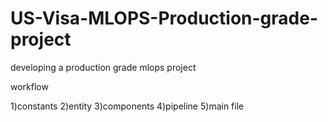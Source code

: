 # US-Visa-MLOPS-Production-grade-project


developing a production grade mlops project

workflow

1)constants
2)entity
3)components
4)pipeline
5)main file